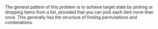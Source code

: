 The general pattern of this problem is to achieve target state by picking or dropping items from a list, 
provided that you can pick each item more than once.
This generally has the structure of finding permutations and combinations.